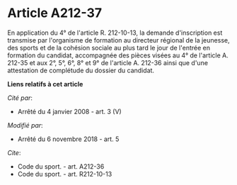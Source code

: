# Article A212-37

En application du 4° de l'article R. 212-10-13, la demande d'inscription est transmise par l'organisme de formation au
directeur régional de la jeunesse, des sports et de la cohésion sociale au plus tard le jour de l'entrée en formation du
candidat, accompagnée des pièces visées au 4° de l'article A. 212-35 et aux 2°, 5°, 6°, 8° et 9° de l'article A. 212-36 ainsi
que d'une attestation de complétude du dossier du candidat.

**Liens relatifs à cet article**

_Cité par_:

  - Arrêté du 4 janvier 2008 - art. 3 (V)

_Modifié par_:

  - Arrêté du 6 novembre 2018 - art. 5

_Cite_:

  - Code du sport. - art. A212-36
  - Code du sport. - art. R212-10-13

